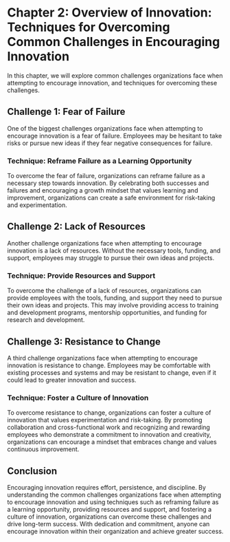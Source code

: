 Chapter 2: Overview of Innovation: Techniques for Overcoming Common Challenges in Encouraging Innovation
========================================================================================================

In this chapter, we will explore common challenges organizations face when attempting to encourage innovation, and techniques for overcoming these challenges.

Challenge 1: Fear of Failure
----------------------------

One of the biggest challenges organizations face when attempting to encourage innovation is a fear of failure. Employees may be hesitant to take risks or pursue new ideas if they fear negative consequences for failure.

### Technique: Reframe Failure as a Learning Opportunity

To overcome the fear of failure, organizations can reframe failure as a necessary step towards innovation. By celebrating both successes and failures and encouraging a growth mindset that values learning and improvement, organizations can create a safe environment for risk-taking and experimentation.

Challenge 2: Lack of Resources
------------------------------

Another challenge organizations face when attempting to encourage innovation is a lack of resources. Without the necessary tools, funding, and support, employees may struggle to pursue their own ideas and projects.

### Technique: Provide Resources and Support

To overcome the challenge of a lack of resources, organizations can provide employees with the tools, funding, and support they need to pursue their own ideas and projects. This may involve providing access to training and development programs, mentorship opportunities, and funding for research and development.

Challenge 3: Resistance to Change
---------------------------------

A third challenge organizations face when attempting to encourage innovation is resistance to change. Employees may be comfortable with existing processes and systems and may be resistant to change, even if it could lead to greater innovation and success.

### Technique: Foster a Culture of Innovation

To overcome resistance to change, organizations can foster a culture of innovation that values experimentation and risk-taking. By promoting collaboration and cross-functional work and recognizing and rewarding employees who demonstrate a commitment to innovation and creativity, organizations can encourage a mindset that embraces change and values continuous improvement.

Conclusion
----------

Encouraging innovation requires effort, persistence, and discipline. By understanding the common challenges organizations face when attempting to encourage innovation and using techniques such as reframing failure as a learning opportunity, providing resources and support, and fostering a culture of innovation, organizations can overcome these challenges and drive long-term success. With dedication and commitment, anyone can encourage innovation within their organization and achieve greater success.
